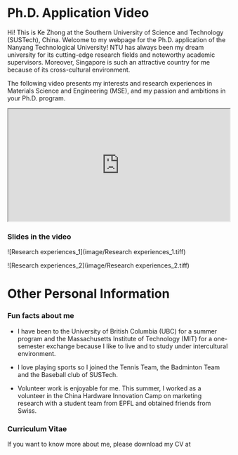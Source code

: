 # Ph.D. Application Video


Hi! This is Ke Zhong at the Southern University of Science and Technology (SUSTech), China. Welcome to my webpage for the Ph.D. application of the Nanyang Technological University! NTU has always been my dream university for its cutting-edge research fields and noteworthy academic supervisors. Moreover, Singapore is such an attractive country for me because of its cross-cultural environment. 


The following video presents my interests and research experiences in Materials Science and Engineering (MSE), and my passion and ambitions in your Ph.D. program. 


<div align="center">
    <iframe width="505" height="256"
        src="https://www.youtube.com/embed/8fZKBXtRKvc" allowfullscreen="true">
    </iframe>
</div>


### Slides in the video

![Research experiences_1](image/Research experiences_1.tiff)



![Research experiences_2](image/Research experiences_2.tiff)


# Other Personal Information


### Fun facts about me


- I have been to the University of British Columbia (UBC) for a summer program and the Massachusetts Institute of Technology (MIT) for a one-semester exchange because I like to live and to study under intercultural environment.


- I love playing sports so I joined the Tennis Team, the Badminton Team and the Baseball club of SUSTech.


- Volunteer work is enjoyable for me. This summer, I worked as a volunteer in the China Hardware Innovation Camp on marketing research with a student team from EPFL and obtained friends from Swiss.


### Curriculum Vitae

If you want to know more about me, please download my CV at 


